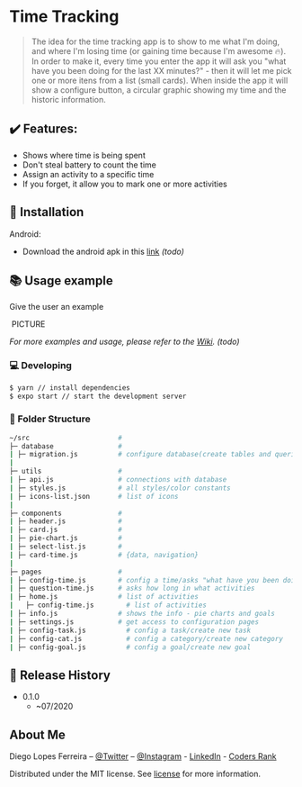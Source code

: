 # Time Tracking
> The idea for the time tracking app is to show to me what I'm doing, and where I'm losing time (or gaining time because I'm awesome :fire:). In order to make it, every time you enter the app it will ask you "what have you been doing for the last XX minutes?" - then it will let me pick one or more itens from a list (small cards). When inside the app it will show a configure button, a circular graphic showing my time and the historic information.


## :heavy_check_mark: Features:
* Shows where time is being spent
* Don't steal battery to count the time
* Assign an activity to a specific time
* If you forget, it allow you to mark one or more activities

## :iphone: Installation
Android:
* Download the android apk in this [link](WAIT.FOR.IT) _(todo)_

## :books: Usage example
Give the user an example

![]()
PICTURE

_For more examples and usage, please refer to the [Wiki](https://github.com/Diego-Lopes-Ferreira/)._ _(todo)_

### :computer: Developing

```sh
$ yarn // install dependencies
$ expo start // start the development server
```

### :open_file_folder: Folder Structure
```sh
~/src                      #
├─ database                # 
| ├─ migration.js          # configure database(create tables and queries)
| 
├─ utils                   #
| ├─ api.js                # connections with database
| ├─ styles.js             # all styles/color constants
| ├─ icons-list.json       # list of icons
| 
├─ components              # 
| ├─ header.js             # 
| ├─ card.js               # 
| ├─ pie-chart.js          # 
| ├─ select-list.js        # 
| ├─ card-time.js          # {data, navigation}
| 
├─ pages                   # 
| ├─ config-time.js        # config a time/asks "what have you been doing ... ?"
| ├─ question-time.js      # asks how long in what activities
| ├─ home.js               # list of activities
|   ├─ config-time.js        # list of activities
| ├─ info.js               # shows the info - pie charts and goals
| ├─ settings.js           # get access to configuration pages
| ├─ config-task.js          # config a task/create new task
| ├─ config-cat.js           # config a category/create new category
| ├─ config-goal.js          # config a goal/create new goal
```

## :rocket: Release History
* 0.1.0
    * ~07/2020

## About Me

Diego Lopes Ferreira – [@Twitter](https://twitter.com/Diego_simSouEu) – [@Instagram](https://www.instagram.com/diego.lopes.f/) - [LinkedIn](https://www.linkedin.com/in/diego-lopes-ferreira-a23a8919b/) - [Coders Rank](https://profile.codersrank.io/user/diego-lopes-ferreira)

Distributed under the MIT license. See [license](LICENSE) for more information.
